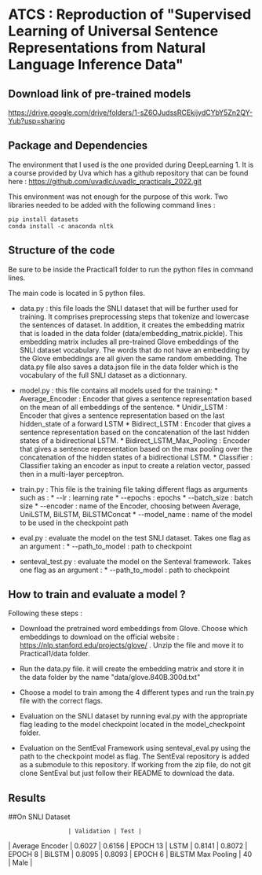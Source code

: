 # ATCS : Reproduction of "Supervised Learning of Universal Sentence Representations from Natural Language Inference Data"

## Download link of pre-trained models 

https://drive.google.com/drive/folders/1-sZ6OJudssRCEkijydCYbY5Zn2QY-Yub?usp=sharing

## Package and Dependencies

The environment that I used is the one provided during DeepLearning 1. It is a course provided by Uva which has a github repository that can be found here : 
https://github.com/uvadlc/uvadlc_practicals_2022.git

This environment was not enough for the purpose of this work. Two libraries needed to be added with the following command lines : 

```
pip install datasets
conda install -c anaconda nltk
```

## Structure of the code

Be sure to be inside the Practical1 folder to run the python files in command lines.

The main code is located in 5 python files.
- data.py : this file loads the SNLI dataset that will be further used for training. It comprises preprocessing steps that tokenize and lowercase 
            the sentences of dataset. In addition, it creates the embedding matrix that is loaded in the data folder (data/embedding_matrix.pickle).
            This embedding matrix includes all pre-trained Glove embeddings of the SNLI dataset vocabulary. The words that do not have an embedding by
            the Glove embeddings are all given the same random embedding. The data.py file also saves a data.json file in the data folder which is the 
            vocabulary of the full SNLI dataset as a dictionnary. 
- model.py : this file contains all models used for the training:
            * Average_Encoder : Encoder that gives a sentence representation based on the mean of all embeddings of the sentence.
            * Unidir_LSTM : Encoder that gives a sentence representation based on the last hidden_state of a forward
            LSTM
            * Bidirect_LSTM : Encoder that gives a sentence representation based on the concatenation of the last hidden states of a bidirectional LSTM.
            * Bidirect_LSTM_Max_Pooling : Encoder that gives a sentence representation based on the max pooling over the concatenation of the hidden states of a bidirectional 
            LSTM.
            * Classifier : Classifier taking an encoder as input to create a relation vector, passed then in a multi-layer perceptron. 
- train.py : This file is the training file taking different flags as
            arguments such as : 
            * --lr : learning rate
            * --epochs : epochs
            * --batch_size : batch size
            * --encoder : name of the Encoder, choosing between Average, UniLSTM, BiLSTM, BiLSTMConcat
            * --model_name : name of the model to be used in the checkpoint path

- eval.py  : evaluate the model on the test SNLI dataset.
            Takes one flag as an argument : 
            * --path_to_model : path to checkpoint

- senteval_test.py : evaluate the model on the Senteval framework.
                     Takes one flag as an argument : 
                     * --path_to_model : path to checkpoint

## How to train and evaluate a model ?

Following these steps : 
- Download the pretrained word embeddings from Glove.
  Choose which embeddings to download on the official website : https://nlp.stanford.edu/projects/glove/ . Unzip the file and move it to Practical1/data folder.

- Run the data.py file. it will create the embedding matrix and store it in the data folder 
   by the name "data/glove.840B.300d.txt"

- Choose a model to train among the 4 different types and run the train.py file with the correct flags.

- Evaluation on the SNLI dataset by running eval.py with the appropriate flag leading to the model checkpoint
  located in the model_checkpoint folder.

- Evaluation on the SentEval Framework using senteval_eval.py using the path to the checkpoint model as flag. The SentEval repository is added as a submodule to this repository. 
  If working from the zip file, do not git clone SentEval but just follow their README to download the data. 

## Results

##On SNLI Dataset

                     | Validation | Test |
| Average Encoder    | 0.6027     | 0.6156 | EPOCH 13
| LSTM               | 0.8141     | 0.8072 | EPOCH 8
| BiLSTM             | 0.8095     | 0.8093 | EPOCH 6
| BiLSTM Max Pooling | 40         | Male   |